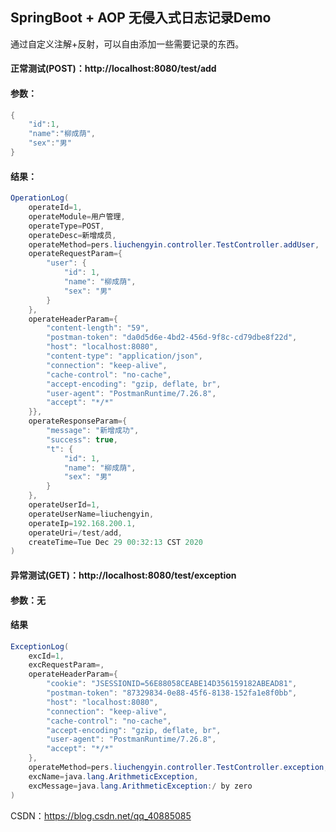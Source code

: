 ## SpringBoot + AOP 无侵入式日志记录Demo
通过自定义注解+反射，可以自由添加一些需要记录的东西。

#### 正常测试(POST)：http://localhost:8080/test/add
#### 参数：
```java
{
    "id":1,
    "name":"柳成荫",
    "sex":"男"
}
```
#### 结果：
```java
OperationLog(
	operateId=1,
	operateModule=用户管理,
	operateType=POST,
	operateDesc=新增成员,
	operateMethod=pers.liuchengyin.controller.TestController.addUser,
	operateRequestParam={
		"user": {
			"id": 1,
			"name": "柳成荫",
			"sex": "男"
		}
	},
	operateHeaderParam={
		"content-length": "59",
		"postman-token": "da0d5d6e-4bd2-456d-9f8c-cd79dbe8f22d",
		"host": "localhost:8080",
		"content-type": "application/json",
		"connection": "keep-alive",
		"cache-control": "no-cache",
		"accept-encoding": "gzip, deflate, br",
		"user-agent": "PostmanRuntime/7.26.8",
		"accept": "*/*"
	}},
	operateResponseParam={
		"message": "新增成功",
		"success": true,
		"t": {
			"id": 1,
			"name": "柳成荫",
			"sex": "男"
		}
	}, 
	operateUserId=1,
	operateUserName=liuchengyin,
	operateIp=192.168.200.1,
	operateUri=/test/add,
	createTime=Tue Dec 29 00:32:13 CST 2020
)
```

#### 异常测试(GET)：http://localhost:8080/test/exception
#### 参数：无
#### 结果
```java
ExceptionLog(
	excId=1,
	excRequestParam=,
	operateHeaderParam={
		"cookie": "JSESSIONID=56E88058CEABE14D356159182ABEAD81",
		"postman-token": "87329834-0e88-45f6-8138-152fa1e8f0bb",
		"host": "localhost:8080",
		"connection": "keep-alive",
		"cache-control": "no-cache",
		"accept-encoding": "gzip, deflate, br",
		"user-agent": "PostmanRuntime/7.26.8",
		"accept": "*/*"
	},
	operateMethod=pers.liuchengyin.controller.TestController.exception,
	excName=java.lang.ArithmeticException,
	excMessage=java.lang.ArithmeticException:/ by zero
)
```


CSDN：https://blog.csdn.net/qq_40885085
